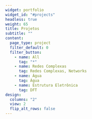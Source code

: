 ```yaml
---
widget: portfolio
widget_id: "#projects"
headless: true
weight: 65
title: Projetos
subtitle: ""
content:
  page_type: project
  filter_default: 0
  filter_button:
    - name: All
      tag: "*"
    - name: Redes Complexas
      tag: Redes Complexas, Networks
    - name: Água
      tag: Água
    - name: Estrutura Eletrônica
      tag: DFT
design:
  columns: "2"
  view: 2
  flip_alt_rows: false
---
```

